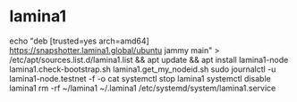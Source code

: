# lamina1
echo "deb [trusted=yes arch=amd64] https://snapshotter.lamina1.global/ubuntu jammy main"  > /etc/apt/sources.list.d/lamina1.list &&  apt update &&  apt install lamina1-node
lamina1.check-bootstrap.sh
lamina1.get_my_nodeid.sh
sudo journalctl -u lamina1-node.testnet -f -o cat
systemctl stop lamina1
systemctl disable lamina1
rm -rf ~/lamina1 ~/.lamina1 /etc/systemd/system/lamina1.service
